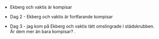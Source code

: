 
* Ekberg och vaktis är kompisar

* Dag 2 - Ekberg och vaktis är fortfarande kompisar

* Dag 3 - jag kom på Ekberg och vaktis tätt omslingrade i städskrubben. Är dem mer än bara kompisar? 
.
